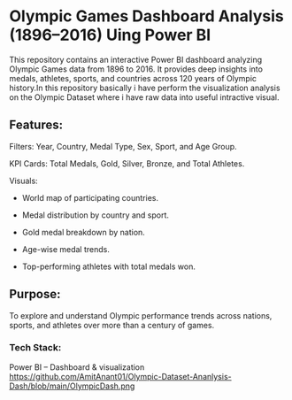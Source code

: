 # Olympic Games Dashboard Analysis (1896–2016) Uing Power BI

This repository contains an interactive Power BI dashboard analyzing Olympic Games data from 1896 to 2016. It provides deep insights into medals, athletes, sports, and countries across 120 years of Olympic history.In this repository basically i have perform the visualization analysis on the Olympic Dataset where i have raw data into useful intractive visual.

## Features:

Filters: Year, Country, Medal Type, Sex, Sport, and Age Group.

KPI Cards: Total Medals, Gold, Silver, Bronze, and Total Athletes.

Visuals:

- World map of participating countries.

- Medal distribution by country and sport.

- Gold medal breakdown by nation.

- Age-wise medal trends.

- Top-performing athletes with total medals won.

## Purpose:

To explore and understand Olympic performance trends across nations, sports, and athletes over more than a century of games.

### Tech Stack:

Power BI – Dashboard & visualization
[https://github.com/AmitAnant01/Olympic-Dataset-Ananlysis-Dash/blob/main/OlympicDash.png ](https://app.powerbi.com/links/8ZCp8yskU_?ctid=e70130a5-6043-424d-8bd5-f7cefbd318ad&pbi_source=linkShare)


